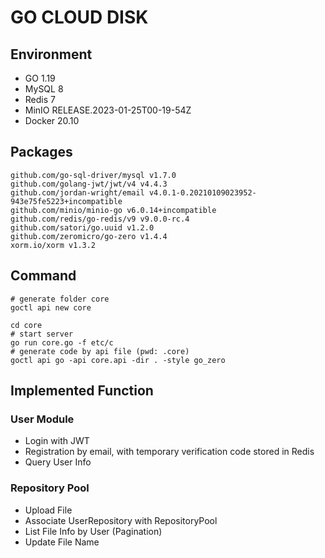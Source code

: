 # GO CLOUD DISK

## Environment

- GO 1.19
- MySQL 8
- Redis 7
- MinIO RELEASE.2023-01-25T00-19-54Z
- Docker 20.10

## Packages

```shell
github.com/go-sql-driver/mysql v1.7.0
github.com/golang-jwt/jwt/v4 v4.4.3
github.com/jordan-wright/email v4.0.1-0.20210109023952-943e75fe5223+incompatible
github.com/minio/minio-go v6.0.14+incompatible
github.com/redis/go-redis/v9 v9.0.0-rc.4
github.com/satori/go.uuid v1.2.0
github.com/zeromicro/go-zero v1.4.4
xorm.io/xorm v1.3.2
```

## Command

```text
# generate folder core
goctl api new core

cd core
# start server
go run core.go -f etc/c
# generate code by api file (pwd: .core)
goctl api go -api core.api -dir . -style go_zero
```

## Implemented Function

### User Module

- Login with JWT
- Registration by email, with temporary verification code stored in Redis
- Query User Info

### Repository Pool

- Upload File
- Associate UserRepository with RepositoryPool
- List File Info by User (Pagination)
- Update File Name
